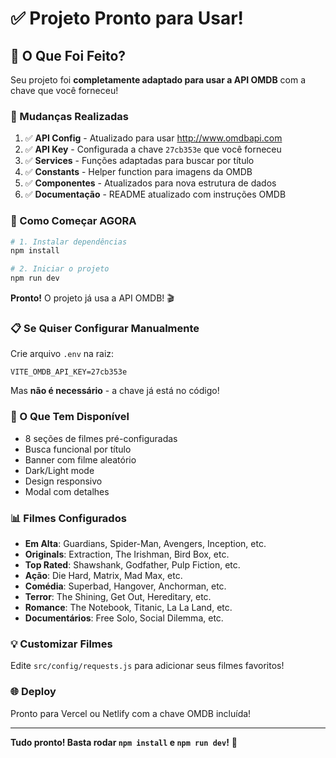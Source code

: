# ✅ Projeto Pronto para Usar!

## 🎉 O Que Foi Feito?

Seu projeto foi **completamente adaptado para usar a API OMDB** com a chave que você forneceu!

### 📝 Mudanças Realizadas

1. ✅ **API Config** - Atualizado para usar http://www.omdbapi.com
2. ✅ **API Key** - Configurada a chave `27cb353e` que você forneceu
3. ✅ **Services** - Funções adaptadas para buscar por título
4. ✅ **Constants** - Helper function para imagens da OMDB
5. ✅ **Componentes** - Atualizados para nova estrutura de dados
6. ✅ **Documentação** - README atualizado com instruções OMDB

### 🚀 Como Começar AGORA

```bash
# 1. Instalar dependências
npm install

# 2. Iniciar o projeto
npm run dev
```

**Pronto!** O projeto já usa a API OMDB! 🎬

### 📋 Se Quiser Configurar Manualmente

Crie arquivo `.env` na raiz:
```
VITE_OMDB_API_KEY=27cb353e
```

Mas **não é necessário** - a chave já está no código!

### 🎯 O Que Tem Disponível

- 8 seções de filmes pré-configuradas
- Busca funcional por título
- Banner com filme aleatório
- Dark/Light mode
- Design responsivo
- Modal com detalhes

### 📊 Filmes Configurados

- **Em Alta**: Guardians, Spider-Man, Avengers, Inception, etc.
- **Originals**: Extraction, The Irishman, Bird Box, etc.
- **Top Rated**: Shawshank, Godfather, Pulp Fiction, etc.
- **Ação**: Die Hard, Matrix, Mad Max, etc.
- **Comédia**: Superbad, Hangover, Anchorman, etc.
- **Terror**: The Shining, Get Out, Hereditary, etc.
- **Romance**: The Notebook, Titanic, La La Land, etc.
- **Documentários**: Free Solo, Social Dilemma, etc.

### 💡 Customizar Filmes

Edite `src/config/requests.js` para adicionar seus filmes favoritos!

### 🌐 Deploy

Pronto para Vercel ou Netlify com a chave OMDB incluída!

---

**Tudo pronto! Basta rodar `npm install` e `npm run dev`!** 🚀


